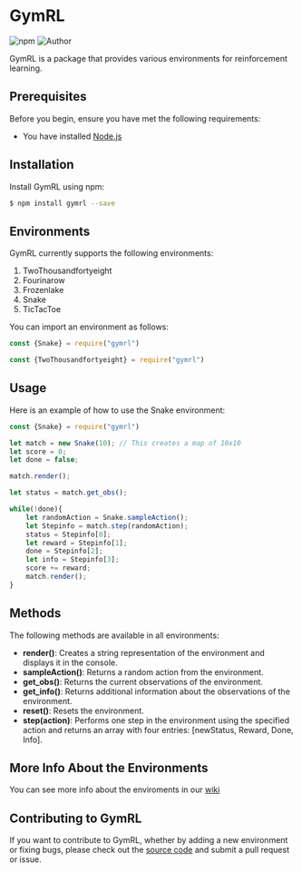 # GymRL

![npm](https://img.shields.io/npm/v/gymrl?style=flat-square)
![Author](https://img.shields.io/badge/Author-Seyronh-red?logo=npm)

GymRL is a package that provides various environments for reinforcement learning. 

## Prerequisites

Before you begin, ensure you have met the following requirements:

- You have installed [Node.js](https://nodejs.org/en/download/)

## Installation

Install GymRL using npm:

```bash
$ npm install gymrl --save
```

## Environments

GymRL currently supports the following environments:

1. TwoThousandfortyeight
2. Fourinarow
3. Frozenlake
4. Snake
5. TicTacToe

You can import an environment as follows:

```js
const {Snake} = require("gymrl")
```
```js
const {TwoThousandfortyeight} = require("gymrl")
```

## Usage

Here is an example of how to use the Snake environment:

```js 
const {Snake} = require("gymrl")

let match = new Snake(10); // This creates a map of 10x10
let score = 0;
let done = false;

match.render();

let status = match.get_obs();

while(!done){
    let randomAction = Snake.sampleAction();
    let Stepinfo = match.step(randomAction);
    status = Stepinfo[0];
    let reward = Stepinfo[1];
    done = Stepinfo[2];
    let info = Stepinfo[3];
    score += reward;
    match.render();
}
```

## Methods

The following methods are available in all environments:

- **render()**: Creates a string representation of the environment and displays it in the console.
- **sampleAction()**: Returns a random action from the environment.
- **get_obs()**: Returns the current observations of the environment.
- **get_info()**: Returns additional information about the observations of the environment.
- **reset()**: Resets the environment.
- **step(action)**: Performs one step in the environment using the specified action and returns an array with four entries: [newStatus, Reward, Done, Info].

## More Info About the Environments

You can see more info about the enviroments in our [wiki](https://github.com/Seyronh/gymrl/wiki)

## Contributing to GymRL

If you want to contribute to GymRL, whether by adding a new environment or fixing bugs, please check out the [source code](https://github.com/Seyronh/gymrl) and submit a pull request or issue.